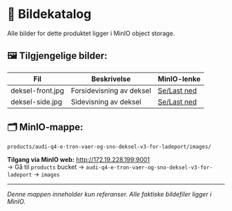 # 📁 Bildekatalog

Alle bilder for dette produktet ligger i MinIO object storage.

## 🖼️ Tilgjengelige bilder:

| Fil | Beskrivelse | MinIO-lenke |
|-----|-------------|-------------|
| deksel-front.jpg | Forsidevisning av deksel | [Se/Last ned](http://172.19.228.199:9000/products/audi-q4-e-tron-vaer-og-sno-deksel-v3-for-ladeport/images/deksel-front.jpg) |
| deksel-side.jpg | Sidevisning av deksel | [Se/Last ned](http://172.19.228.199:9000/products/audi-q4-e-tron-vaer-og-sno-deksel-v3-for-ladeport/images/deksel-side.jpg) |

## 🗂️ MinIO-mappe:
```
products/audi-q4-e-tron-vaer-og-sno-deksel-v3-for-ladeport/images/
```

**Tilgang via MinIO web:** http://172.19.228.199:9001  
→ Gå til `products` bucket → `audi-q4-e-tron-vaer-og-sno-deksel-v3-for-ladeport` → `images`

---
*Denne mappen inneholder kun referanser. Alle faktiske bildefiler ligger i MinIO.*